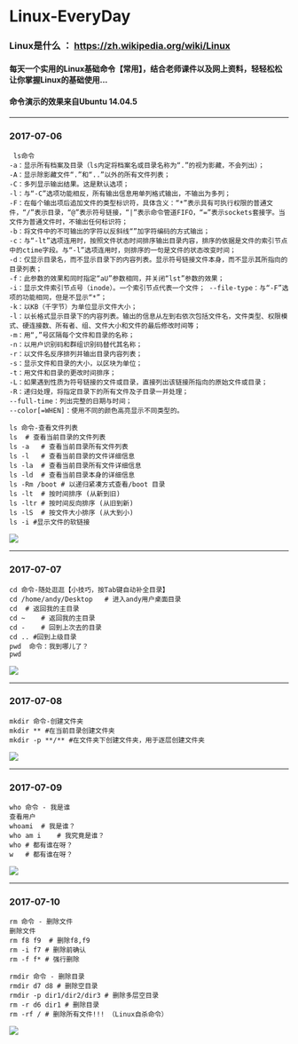 # Linux-EveryDay
### Linux是什么 ： <https://zh.wikipedia.org/wiki/Linux>
#### 每天一个实用的Linux基础命令【常用】，结合老师课件以及网上资料，轻轻松松让你掌握Linux的基础使用...
#### 命令演示的效果来自**Ubuntu 14.04.5**
***
### 2017-07-06
```
 ls命令
-a：显示所有档案及目录（ls内定将档案名或目录名称为“.”的视为影藏，不会列出）； 
-A：显示除影藏文件“.”和“..”以外的所有文件列表；
-C：多列显示输出结果。这是默认选项； 
-l：与“-C”选项功能相反，所有输出信息用单列格式输出，不输出为多列；
-F：在每个输出项后追加文件的类型标识符，具体含义：“*”表示具有可执行权限的普通文件，“/”表示目录，“@”表示符号链接，“|”表示命令管道FIFO，“=”表示sockets套接字。当文件为普通文件时，不输出任何标识符； 
-b：将文件中的不可输出的字符以反斜线“”加字符编码的方式输出；
-c：与“-lt”选项连用时，按照文件状态时间排序输出目录内容，排序的依据是文件的索引节点中的ctime字段。与“-l”选项连用时，则排序的一句是文件的状态改变时间； 
-d：仅显示目录名，而不显示目录下的内容列表。显示符号链接文件本身，而不显示其所指向的目录列表；
-f：此参数的效果和同时指定“aU”参数相同，并关闭“lst”参数的效果； 
-i：显示文件索引节点号（inode）。一个索引节点代表一个文件； --file-type：与“-F”选项的功能相同，但是不显示“*”；
-k：以KB（千字节）为单位显示文件大小； 
-l：以长格式显示目录下的内容列表。输出的信息从左到右依次包括文件名，文件类型、权限模式、硬连接数、所有者、组、文件大小和文件的最后修改时间等；
-m：用“,”号区隔每个文件和目录的名称；
-n：以用户识别码和群组识别码替代其名称；
-r：以文件名反序排列并输出目录内容列表； 
-s：显示文件和目录的大小，以区块为单位； 
-t：用文件和目录的更改时间排序； 
-L：如果遇到性质为符号链接的文件或目录，直接列出该链接所指向的原始文件或目录； 
-R：递归处理，将指定目录下的所有文件及子目录一并处理； 
--full-time：列出完整的日期与时间； 
--color[=WHEN]：使用不同的颜色高亮显示不同类型的。
```

```
ls 命令-查看文件列表
ls	# 查看当前目录的文件列表
ls -a	# 查看当前目录所有文件列表
ls -l	# 查看当前目录的文件详细信息   
ls -la	# 查看当前目录所有文件详细信息 
ls -ld	# 查看当前目录本身的详细信息   
ls -Rm /boot # 以递归紧凑方式查看/boot 目录 
ls -lt	# 按时间排序 (从新到旧)
ls -ltr	# 按时间反向排序 (从旧到新)
ls -lS	# 按文件大小排序 (从大到小)
ls -i #显示文件的软链接
```
![](http://or30iz1wj.bkt.clouddn.com/ls.gif)
***
### 2017-07-07
```
cd 命令-随处逛逛【小技巧，按Tab键自动补全目录】
cd /home/andy/Desktop	# 进入andy用户桌面目录
cd	# 返回我的主目录
cd ~	# 返回我的主目录
cd -	# 回到上次去的目录
cd .. #回到上级目录
pwd  命令：我到哪儿了？
pwd
```
![](http://or30iz1wj.bkt.clouddn.com/cdok.jpg)
***
### 2017-07-08
```
mkdir 命令-创建文件夹
mkdir ** #在当前目录创建文件夹
mkdir -p **/** #在文件夹下创建文件夹，用于逐层创建文件夹
```
![](http://or30iz1wj.bkt.clouddn.com/mkdir.jpg)
***
### 2017-07-09
```
who 命令 - 我是谁
查看用户
whoami	# 我是谁？  
who am i	# 我究竟是谁？ 
who	# 都有谁在呀？
w	# 都有谁在呀？
```
![](http://or30iz1wj.bkt.clouddn.com/whoami.jpg)
***
### 2017-07-10
```
rm 命令 - 删除文件
删除文件
rm f8 f9  # 删除f8,f9
rm -i f7 # 删除前确认
rm -f f* # 强行删除
```
```
rmdir 命令 - 删除目录
rmdir d7 d8 # 删除空目录
rmdir -p dir1/dir2/dir3 # 删除多层空目录
rm -r d6 dir1 # 删除目录
rm -rf / # 删除所有文件!!! （Linux自杀命令）
```
![](http://or30iz1wj.bkt.clouddn.com/rmdir.jpg)






